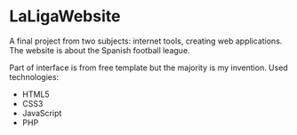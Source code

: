 # LaLigaWebsite

A final project from two subjects: internet tools, creating web applications.
The website is about the Spanish football league.

Part of interface is from free template but the majority is my invention.
Used technologies:
<ul>
  <li>HTML5</li>
  <li>CSS3</li>
  <li>JavaScript</li>
  <li>PHP</li>
